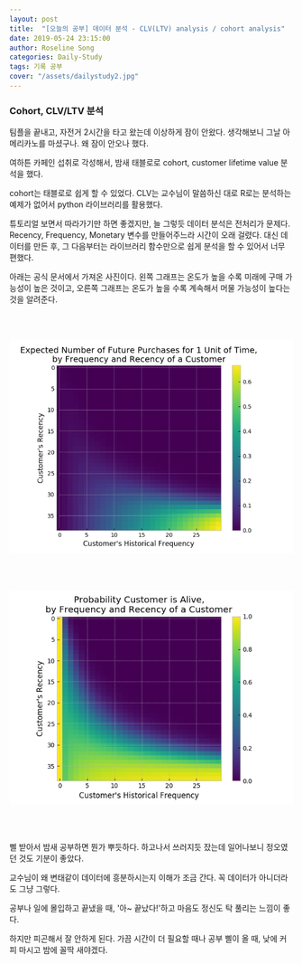 ```yaml
---
layout: post
title:  "[오늘의 공부] 데이터 분석 - CLV(LTV) analysis / cohort analysis"
date: 2019-05-24 23:15:00
author: Roseline Song
categories: Daily-Study
tags: 기록 공부
cover: "/assets/dailystudy2.jpg"
---
```


###   Cohort, CLV/LTV 분석 

팀플을 끝내고, 자전거 2시간을 타고 왔는데 이상하게 잠이 안왔다. 생각해보니 그날 아메리카노를 마셨구나. 왜 잠이 안오나 했다.

여하튼 카페인 섭취로 각성해서, 밤새 태블로로 cohort, customer lifetime value 분석을 했다. 

cohort는 태블로로 쉽게 할 수 있었다. CLV는 교수님이 말씀하신 대로 R로는 분석하는 예제가 없어서 python 라이브러리를 활용했다.

튜토리얼 보면서 따라가기만 하면 좋겠지만, 늘 그렇듯 데이터 분석은 전처리가 문제다. Recency, Frequency, Monetary 변수를 만들어주느라 시간이 오래 걸렸다. 대신 데이터를 만든 후, 그 다음부터는 라이브러리 함수만으로 쉽게 분석을 할 수 있어서 너무 편했다.

아래는 공식 문서에서 가져온 사진이다. 왼쪽 그래프는 온도가 높을 수록 미래에 구매 가능성이 높은 것이고, 오른쪽 그래프는 온도가 높을 수록 계속해서 머물 가능성이 높다는 것을 알려준다. 

<br>​

<img src="/assets/images/190524_cohort.png">

<br>​

<img src="/assets/images/190524_cohort2.png">

<br>​

삘 받아서 밤새 공부하면 뭔가 뿌듯하다. 하고나서 쓰러지듯 잤는데 일어나보니 정오였던 것도 기분이 좋았다. 

교수님이 왜 변태같이 데이터에 흥분하시는지 이해가 조금 간다. 꼭 데이터가 아니더라도 그냥 그렇다. 

공부나 일에 몰입하고 끝냈을 때, '아~ 끝났다!'하고 마음도 정신도 탁 풀리는 느낌이 좋다. 

하지만 피곤해서 잘 안하게 된다. 가끔 시간이 더 필요할 때나 공부 삘이 올 때, 낮에 커피 마시고 밤에 꼴딱 새야겠다.

<br>​
<br>​
